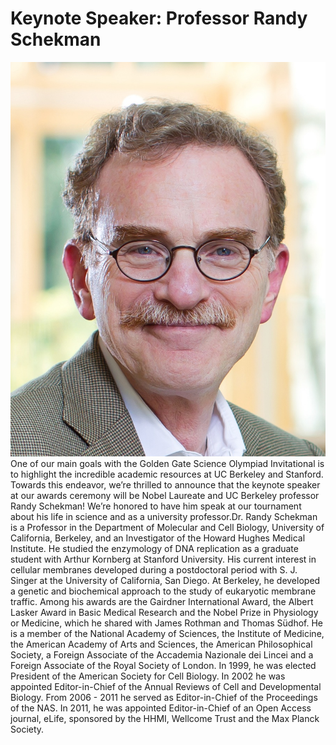 # Keynote Speaker: Professor Randy Schekman

![randy](/img/randy_schekman.jpg) 
One of our main goals with the Golden Gate Science Olympiad Invitational is to highlight the incredible academic resources at UC Berkeley and Stanford. Towards this endeavor, we’re thrilled to announce that the keynote speaker at our awards ceremony will be Nobel Laureate and UC Berkeley professor Randy Schekman! We’re honored to have him speak at our tournament about his life in science and as a university professor.Dr. Randy Schekman is a Professor in the Department of Molecular and Cell Biology, University of California, Berkeley, and an Investigator of the Howard Hughes Medical Institute. He studied the enzymology of DNA replication as a graduate student with Arthur Kornberg at Stanford University. His current interest in cellular membranes developed during a postdoctoral period with S. J. Singer at the University of California, San Diego. At Berkeley, he developed a genetic and biochemical approach to the study of eukaryotic membrane traffic.  Among his awards are the Gairdner International Award, the Albert Lasker Award in Basic Medical Research and the Nobel Prize in Physiology or Medicine, which he shared with James Rothman and Thomas Südhof.  He is a member of the National Academy of Sciences, the Institute of Medicine, the American Academy of Arts and Sciences, the American Philosophical Society, a Foreign Associate of the Accademia Nazionale dei Lincei and a Foreign Associate of the Royal Society of London. In 1999, he was elected President of the American Society for Cell Biology. In 2002 he was appointed Editor-in-Chief of the Annual Reviews of Cell and Developmental Biology.  From 2006 - 2011 he served as Editor-in-Chief of the Proceedings of the NAS. In 2011, he was appointed Editor-in-Chief of an Open Access journal, eLife, sponsored by the HHMI, Wellcome Trust and the Max Planck Society.

